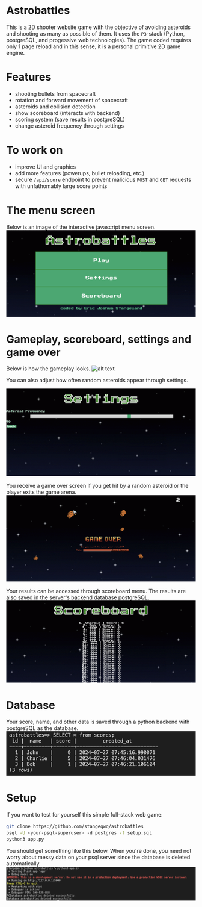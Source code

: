 # Astrobattles
This is a 2D shooter website game with the objective of avoiding asteroids and shooting as many as possible of them. It uses the `P3`-stack (Python, postgreSQL, and progessive web technologies). The game coded requires only 1 page reload and in this sense, it is a personal primitive 2D game engine.
# Features
- shooting bullets from spacecraft
- rotation and forward movement of spacecraft
- asteroids and collision detection
- show scoreboard (interacts with backend)
- scoring system (save results in postgreSQL)
- change asteroid frequency through settings
# To work on
- improve UI and graphics
- add more features (powerups, bullet reloading, etc.)
- secure `/api/score` endpoint to prevent malicious `POST` and `GET` requests with unfathomably large score points

# The menu screen
Below is an image of the interactive javascript menu screen.
![alt text](https://github.com/stangeqwq/astrobattles/blob/main/static/assets/start.png)
# Gameplay, scoreboard, settings and game over
Below is how the gameplay looks.
![alt text](https://github.com/stangeqwq/astrobattles/blob/main/static/assets/gameplay.gif)

You can also adjust how often random asteroids appear through settings.

![alt text](https://github.com/stangeqwq/astrobattles/blob/main/static/assets/asteroidFrequency.png)

You receive a game over screen if you get hit by a random asteroid or the player exits the game arena.
![alt text](https://github.com/stangeqwq/astrobattles/blob/main/static/assets/GameOverAsteroid.png)

Your results can be accessed through scoreboard menu. The results are also saved in the server's backend database postgreSQL.
![alt text](https://github.com/stangeqwq/astrobattles/blob/main/static/assets/scoreboard.png)


# Database
Your score, name, and other data is saved through a python backend with postgreSQL as the database.
![alt text](https://github.com/stangeqwq/astrobattles/blob/main/static/assets/backend.png)

# Setup
If you want to test for yourself this simple full-stack web game:
```bash
git clone https://github.com/stangeqwq/astrobattles
psql -U <your-psql-superuser> -d postgres -f setup.sql
python3 app.py
```

You should get something like this below. When you're done, you need not worry about messy data on your psql server since the database is deleted automatically.
![alt text](https://github.com/stangeqwq/astrobattles/blob/main/static/assets/dynamicdatabasedeletion.png)

